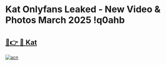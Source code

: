 # Kat Onlyfans Leaked - New Video & Photos March 2025 !q0ahb

# <h2><a href="https://li8uz6.iuczelnia.edu.pl?title=Kat&ref=q0ahb">🔗👉 🔴 Kat</a></h2>

[![acn](https://github.com/user-attachments/assets/0f9c940e-d8b0-45ae-aac7-cd30a18b3e1c)](https://li8uz6.iuczelnia.edu.pl?title=Kat&ref=q0ahb)

